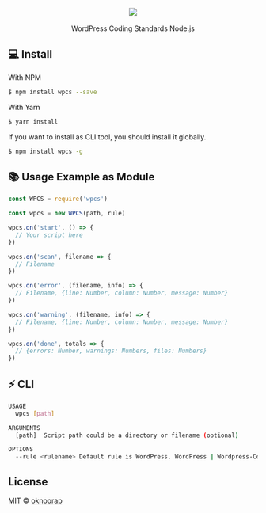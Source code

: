 <p align="center">
  <img src="https://i.gyazo.com/e655bf900ae1693d6d98bcbb1d447d5c.gif" /> 
  <br />
  <br />
  WordPress Coding Standards Node.js
</p>

## :computer: Install 
With NPM
```bash
$ npm install wpcs --save
```
With Yarn
```bash
$ yarn install
```

If you want to install as CLI tool, you should install it globally.

```bash
$ npm install wpcs -g
```

## :books: Usage Example as Module
```javascript
const WPCS = require('wpcs')

const wpcs = new WPCS(path, rule)

wpcs.on('start', () => {
  // Your script here
})

wpcs.on('scan', filename => {
  // Filename
})

wpcs.on('error', (filename, info) => {
  // Filename, {line: Number, column: Number, message: Number}
})

wpcs.on('warning', (filename, info) => {
  // Filename, {line: Number, column: Number, message: Number}
})

wpcs.on('done', totals => {
  // {errors: Number, warnings: Numbers, files: Numbers}
})
```

## :zap: CLI
```bash
USAGE
  wpcs [path]

ARGUMENTS
  [path]  Script path could be a directory or filename (optional)   

OPTIONS
  --rule <rulename> Default rule is WordPress. WordPress | Wordpress-Core | Wordpress-Docs | WordPress-Extra (optional)
```

## License
MIT © [oknoorap](https://github.com/oknoorap)
